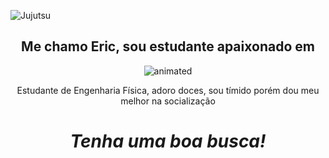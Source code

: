 ![Jujutsu](https://user-images.githubusercontent.com/81690594/130728558-8c53847e-77da-4d56-a743-e336d684bc5b.gif)

<h2 align='center'>Me chamo Eric, sou estudante apaixonado em</h2>

<p align="center">
  <img src="https://user-images.githubusercontent.com/81690594/130866143-2f647d85-73ab-4166-ba1a-217244cff51b.gif" alt="animated" />
</p>

<p align='center'>Estudante de Engenharia Física, adoro doces, sou tímido porém dou meu melhor na socialização</p>
<h1 align='center'><i>Tenha uma boa busca!</i></h1>

